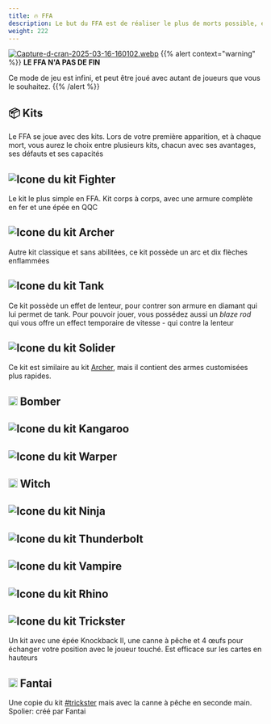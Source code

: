 ```yaml
---
title: 🔥 FFA
description: Le but du FFA est de réaliser le plus de morts possible, en évitant sa propre mort au maximum
weight: 222
---
```

[![Capture-d-cran-2025-03-16-160102.webp](https://i.postimg.cc/fLZhycMc/Capture-d-cran-2025-03-16-160102.webp)](https://postimg.cc/PL67F8pJ)
{{% alert context="warning" %}}
**LE FFA N'A PAS DE FIN**

Ce mode de jeu est infini, et peut être joué avec autant de joueurs que vous le souhaitez.
{{% /alert %}}

## 📦 Kits

Le FFA se joue avec des kits. Lors de votre première apparition, et à chaque mort, vous aurez le choix entre plusieurs kits, chacun avec ses avantages, ses défauts et ses capacités

## <img src="https://minecraft.wiki/images/ItemSprite_iron-chestplate.png" alt="Icone du kit"> Fighter
Le kit le plus simple en FFA. Kit corps à corps, avec une armure complète en fer et une épée en QQC 

## <img src="https://minecraft.wiki/images/ItemSprite_bow.png" alt="Icone du kit"> Archer
Autre kit classique et sans abilitées, ce kit possède un arc et dix flèches enflammées

## <img src="https://minecraft.wiki/images/ItemSprite_diamond.png" alt="Icone du kit"> Tank
Ce kit possède un effet de lenteur, pour contrer son armure en diamant qui lui permet de tank. Pour pouvoir jouer, vous possédez aussi un *blaze rod* qui vous offre un effect temporaire de vitesse - qui contre la lenteur

## <img src="https://minecraft.wiki/images/ItemSprite_arrow.png" alt="Icone du kit"> Solider
Ce kit est similaire au kit [Archer](#), mais il contient des armes customisées plus rapides.

## <img src="https://minecraft.wiki/images/Invicon_TNT.png?89910" alt="Icone du kit" height="18px" width="18px"> Bomber

## <img src="https://minecraft.wiki/images/ItemSprite_saddle.png" alt="Icone du kit"> Kangaroo

## <img src="https://minecraft.wiki/images/ItemSprite_ender-pearl.png" alt="Icone du kit"> Warper

## <img src="https://minecraft.wiki/images/Water_Bottle_JE2_BE2.png" alt="Icone du kit" height="18px" width="18px"> Witch

## <img src="https://minecraft.wiki/images/ItemSprite_nether-star.png" alt="Icone du kit"> Ninja

## <img src="https://minecraft.wiki/images/ItemSprite_blaze-powder.png" alt="Icone du kit"> Thunderbolt

## <img src="https://minecraft.wiki/images/ItemSprite_fermented-spider-eye.png" alt="Icone du kit"> Vampire

## <img src="https://minecraft.wiki/images/ItemSprite_diamond-helmet.png" alt="Icone du kit"> Rhino

## <img src="https://minecraft.wiki/images/ItemSprite_egg.png" alt="Icone du kit"> Trickster
Un kit avec une épée Knockback II, une canne à pêche et 4 œufs pour échanger votre position avec le joueur touché. Est efficace sur les cartes en hauteurs
## <img src="https://minecraft.wiki/images/Invicon_Bedrock.png" alt="Icone du kit" height="18px" width="18px"> Fantai

Une copie du kit [#trickster](ffa.md#trickster "mention") mais avec la canne à pêche en seconde main. Spolier: créé par Fantai
